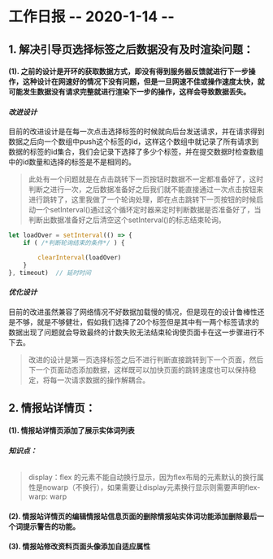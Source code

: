# 工作日报            -- 2020-1-14 --

## 1. 解决引导页选择标签之后数据没有及时渲染问题：

#### (1). 之前的设计是开环的获取数据方式，即没有得到服务器反馈就进行下一步操作，这种设计在网速好的情况下没有问题，但是一旦网速不佳或操作速度太快，就可能发生数据没有请求完整就进行渲染下一步的操作，这样会导致数据丢失。

#### ***改进设计***

目前的改进设计是在每一次点击选择标签的时候就向后台发送请求，并在请求得到数据之后向一个数组中push这个标签的id，这样这个数组中就记录了所有请求到数据的标签的id集合，我们会记录下选择了多少个标签，并在提交数据时检查数组中的id数量和选择的标签是不是相同的。

> 此处有一个问题就是在点击跳转下一页按钮时数据不一定都准备好了，这时判断之进行一次，之后数据准备好之后我们就不能直接通过一次点击按钮来进行跳转了，这里我做了一个轮询处理，即在点击跳转下一页按钮的时候启动一个setInterval()通过这个循环定时器来定时判断数据是否准备好了，当判断出数据准备好之后清空这个setInterval()的标志结束轮询。

```javascript
let loadOver = setInterval(() => {
	if ( /*判断轮询结束的条件*/ ) {

		clearInterval(loadOver)
	}
}, timeout)  // 延时时间
```

#### ***优化设计***

目前的改进虽然兼容了网络情况不好数据加载慢的情况，但是现在的设计鲁棒性还是不够，就是不够健壮，假如我们选择了20个标签但是其中有一两个标签请求的数据出现了问题就会导致最终的计数失败无法结束轮询使页面卡在这一步骤进行不下去。

> 改进的设计是第一页选择标签之后不进行判断直接跳转到下一个页面，然后下一个页面动态添加数据，这样既可以加快页面的跳转速度也可以保持稳定，将每一次请求数据的操作解耦合。

## 2. 情报站详情页：

#### (1). 情报站详情页添加了展示实体词列表

###### ***知识点：***

> display：flex 的元素不能自动换行显示，因为flex布局的元素默认的换行属性是nowarp（不换行），如果需要让display元素换行显示则需要声明flex-warp: warp

#### (2). 情报站详情页的编辑情报站信息页面的删除情报站实体词功能添加删除最后一个词提示警告的功能。

#### (3). 情报站修改资料页面头像添加自适应属性





















